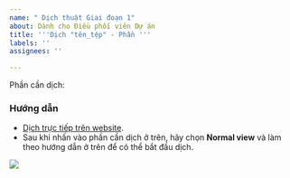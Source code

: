 ```yaml
---
name: " Dịch thuật Giai đoạn 1"
about: Dành cho Điều phối viên Dự án
title: '''Dịch "tên_tệp" - Phần '''
labels: ''
assignees: ''

---
```


Phần cần dịch: 

### Hướng dẫn
- [Dịch trực tiếp trên website](https://).
- Sau khi nhấn vào phần cần dịch ở trên, hãy chọn **Normal view** và làm theo hướng dẫn ở trên để có thể bắt đầu dịch.

![](translation-guide/normal-view.png)
